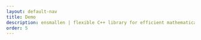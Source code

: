 ```yaml
---
layout: default-nav
title: Demo
description: ensmallen | flexible C++ library for efficient mathematical optimization
order: 5
---
```

<!-- content -->
